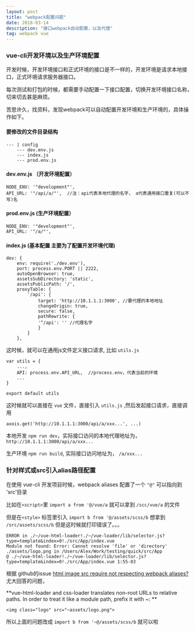 ```yaml
---
layout: post
title: "webpack配置问题"
date: 2018-03-14
description: "接口webpack自动配置，以及代理"
tag: webpack vue
---   
```

### vue-cli开发环境以及生产环境配置

开发时候，开发环境接口和正式环境的接口是不一样的，开发环境是请求本地接口，正式环境请求服务器接口。

每次测试和打包的时候，都需要手动配置一下接口配置，切换开发环境接口名称，切来切去甚是麻烦。

苦思许久，找资料，发现webpack可以自动配置开发环境和生产环境的，具体操作如下。

#### 要修改的文件目录结构

    --- | config
        --- dev.env.js
        --- index.js
        --- prod.env.js
    
#### dev.env.js （开发环境配置）

    NODE_ENV: '"development"',
    API_URL: '"/api/a/"',  //注：api代表本地代理的名字， a代表通用接口重复(可以不写)名
    
#### prod.env.js (生产环境配置）

    NODE_ENV: '"development"',
    API_URL: '"/a/"',

#### index.js (基本配置 主要为了配置开发环境代理)


    dev: {
        env: require('./dev.env'),
        port: process.env.PORT || 2222,
        autoOpenBrowser: true,
        assetsSubDirectory: 'static',
        assetsPublicPath: '/',
        proxyTable: {
            '/api': {
                target: 'http://10.1.1.1:3000', //要代理的本地地址
                changeOrigin: true,
                secure: false,
                pathRewrite: {
                '^/api': '' //代理名字
                }
            }
        },

这时候，就可以在通用js文件定义接口请求, 比如  `utils.js` 

    var utils = {
        ...,
        API: process.env.API_URL,  //process.env，代表当前的环境
        ...
    }

    export default utils

这时候就可以直接在 `vue` 文件，直接引入 `utils.js` ,然后发起接口请求，直接调用 

`axois.get('http://10.1.1.1:3000/api/a/xxx...', ...)`


本地开发 `npm run dev`，实际接口访问的本地代理地址为， `http://10.1.1.1:3000/api/a/xxx...`

生产环境 `npm run build`, 实际接口访问地址为， `/a/xxx...`

### 针对样式或src引入alias路径配置

在使用 vue-cli 开发项目时候，webpack aliases 配置了一个 `"@"` 可以指向到 'src'目录

比如在`<script>`里 `import a from '@/vue/a` 就可以拿到 `/scc/vue/a` 的文件

但是在`<style>` 标签里引入  `import b from '@/assets/scss/b` 想拿到 `/src/assets/scss/b` 但是这时候就打印错误了。。。

    ERROR in ./~/vue-html-loader!./~/vue-loader/lib/selector.js?type=template&index=0!./src/App/index.vue
    Module not found: Error: Cannot resolve 'file' or 'directory' ./assets/logo.png in /Users/Alex/Work/testing/quick/src/App
    @ ./~/vue-html-loader!./~/vue-loader/lib/selector.js?type=template&index=0!./src/App/index.vue 1:55-83

根据 github的issue [html image src require not respecting webpack aliases? ](https://github.com/vuejs/vue-loader/issues/193?_blank) 尤大回答的问题，

**vue-html-loader and css-loader translates non-root URLs to relative paths. In order to treat it like a module path, prefix it with ~: **

    <img class="logo" src="~assets/logo.png">

所以上面的问题改成 `import b from '~@/assets/scss/b` 就可以啦